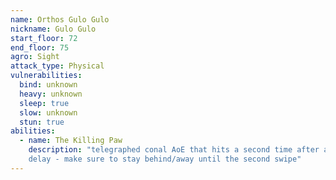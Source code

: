 ```yaml
---
name: Orthos Gulo Gulo
nickname: Gulo Gulo
start_floor: 72
end_floor: 75
agro: Sight
attack_type: Physical
vulnerabilities:
  bind: unknown
  heavy: unknown
  sleep: true
  slow: unknown
  stun: true
abilities:
  - name: The Killing Paw
    description: "telegraphed conal AoE that hits a second time after a short
    delay - make sure to stay behind/away until the second swipe"
---
```

